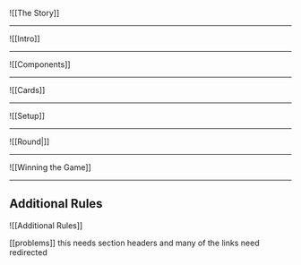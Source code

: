 ![[The Story]]

---
![[Intro]]

---
![[Components]]

---
![[Cards]]

---
![[Setup]]

---
![[Round|]]

---
![[Winning the Game]]

---
## Additional Rules
![[Additional Rules]]

[[problems]] this needs section headers and many of the links need redirected